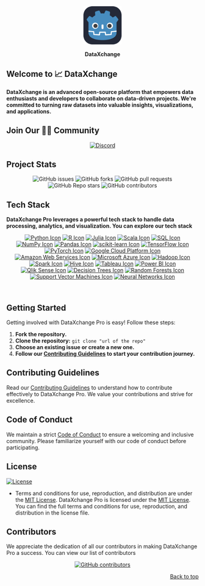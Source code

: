 <div align="center">
  <img src="https://github.com/tandpfun/skill-icons/blob/main/icons/Godot-Dark.svg" alt="Dataset Icon" width="100" height="100" />
  <p style="font-weight: bold;">DataXchange</p>
</div>

## Welcome to 📈 DataXchange

<strong> DataXchange is an advanced open-source platform that empowers data enthusiasts and developers to collaborate on data-driven projects. We're committed to turning raw datasets into valuable insights, visualizations, and applications.  </strong>

## Join Our 🤹🏽 Community

<p align="center">
  <a href="https://discord.gg/your-discord-link">
    <img src="https://img.shields.io/badge/Join%20Us%20on%20Discord-%235865F2.svg?style=for-the-badge&logo=discord&logoColor=white" alt="Discord" />
  </a>
</p>

## Project Stats

<p align="center">
  <img src="https://img.shields.io/github/issues/rajatnai49/demo?style=for-the-badge" alt="GitHub issues" />
  <img src="https://img.shields.io/github/forks/rajatnai49/demo?style=for-the-badge" alt="GitHub forks" />
  <img src="https://img.shields.io/github/issues-pr/rajatnai49/demo?style=for-the-badge" alt="GitHub pull requests" />
  <img src="https://img.shields.io/github/stars/rajatnai49/demo?style=for-the-badge" alt="GitHub Repo stars" />
  <img src="https://img.shields.io/github/contributors/rajatnai49/demo?style=for-the-badge" alt="GitHub contributors" />
</p>

## Tech Stack

<strong>
DataXchange Pro leverages a powerful tech stack to handle data processing, analytics, and visualization. You can explore our tech stack 
</strong>

<br>
</div>
<center>
<p>
  
<div align="center">
  <a href="https://www.python.org/"><img src="https://img.shields.io/badge/Python-blue.svg" alt="Python Icon"></a>
  <a href="https://www.r-project.org/"><img src="https://img.shields.io/badge/R-green.svg" alt="R Icon"></a>
  <a href="https://julialang.org/"><img src="https://img.shields.io/badge/Julia-red.svg" alt="Julia Icon"></a>
  <a href="https://www.scala-lang.org/"><img src="https://img.shields.io/badge/Scala-yellow.svg" alt="Scala Icon"></a>
  <a href="https://www.sql.org/"><img src="https://img.shields.io/badge/SQL-purple.svg" alt="SQL Icon"></a>
  <a href="https://numpy.org/"><img src="https://img.shields.io/badge/NumPy-orange.svg" alt="NumPy Icon"></a>
  <a href="https://pandas.pydata.org/"><img src="https://img.shields.io/badge/Pandas-lightblue.svg" alt="Pandas Icon"></a>
  <a href="https://scikit-learn.org/"><img src="https://img.shields.io/badge/scikit-learn-yellowgreen.svg" alt="scikit-learn Icon"></a>
  <a href="https://www.tensorflow.org/"><img src="https://img.shields.io/badge/TensorFlow-orange.svg" alt="TensorFlow Icon"></a>
  <a href="https://pytorch.org/"><img src="https://img.shields.io/badge/PyTorch-red.svg" alt="PyTorch Icon"></a>
  <a href="https://cloud.google.com/"><img src="https://img.shields.io/badge/Google%20Cloud%20Platform-blue.svg" alt="Google Cloud Platform Icon"></a>
  <a href="https://aws.amazon.com/"><img src="https://img.shields.io/badge/Amazon%20Web%20Services-orange.svg" alt="Amazon Web Services Icon"></a>
  <a href="https://azure.microsoft.com/"><img src="https://img.shields.io/badge/Microsoft%20Azure-blue.svg" alt="Microsoft Azure Icon"></a>
  <a href="https://hadoop.apache.org/"><img src="https://img.shields.io/badge/Hadoop-yellow.svg" alt="Hadoop Icon"></a>
  <a href="https://spark.apache.org/"><img src="https://img.shields.io/badge/Spark-yellow.svg" alt="Spark Icon"></a>
  <a href="https://hive.apache.org/"><img src="https://img.shields.io/badge/Hive-lightorange.svg" alt="Hive Icon"></a>
  <a href="https://www.tableau.com/"><img src="https://img.shields.io/badge/Tableau-blue.svg" alt="Tableau Icon"></a>
  <a href="https://powerbi.microsoft.com/"><img src="https://img.shields.io/badge/Power%20BI-green.svg" alt="Power BI Icon"></a>
  <a href="https://www.qlik.com/"><img src="https://img.shields.io/badge/Qlik%20Sense-blue.svg" alt="Qlik Sense Icon"></a>
  <a href="https://en.wikipedia.org/wiki/Decision_tree_learning"><img src="https://img.shields.io/badge/Decision%20Trees-green.svg" alt="Decision Trees Icon"></a>
  <a href="https://en.wikipedia.org/wiki/Random_forest"><img src="https://img.shields.io/badge/Random%20Forests-lightgreen.svg" alt="Random Forests Icon"></a>
  <a href="https://en.wikipedia.org/wiki/Support_vector_machine"><img src="https://img.shields.io/badge/Support%20Vector%20Machines-yellow.svg" alt="Support Vector Machines Icon"></a>
  <a href="https://en.wikipedia.org/wiki/Artificial_neural_network"><img src="https://img.shields.io/badge/Neural%20Networks-red.svg" alt="Neural Networks Icon"></a>
</div>

  
</p>
</center>
<br>

## Getting Started

Getting involved with DataXchange Pro is easy! Follow these steps:

1. **Fork the repository.**
2. **Clone the repository:** `git clone "url of the repo"`
3. **Choose an existing issue or create a new one.**
4. **Follow our [Contributing Guidelines](./.github/CONTRIBUTING_GUIDELINE.md) to start your contribution journey.**

## Contributing Guidelines

Read our [Contributing Guidelines](./.github/CONTRIBUTING_GUIDELINE.md) to understand how to contribute effectively to DataXchange Pro. We value your contributions and strive for excellence.

## Code of Conduct

We maintain a strict [Code of Conduct](./.github/CODE_OF_CONDUCT.md) to ensure a welcoming and inclusive community. Please familiarize yourself with our code of conduct before participating.

## License
 [![License](https://img.shields.io/badge/License-MIT-blue.svg)](https://opensource.org/licenses/MIT)
- Terms and conditions for use, reproduction, and distribution are under the [MIT License](https://opensource.org/licenses/MIT).
DataXchange Pro is licensed under the [MIT License](https://opensource.org/licenses/MIT). You can find the full terms and conditions for use, reproduction, and distribution in the license file.
## Contributors

We appreciate the dedication of all our contributors in making DataXchange Pro a success. You can view our list of contributors 
<center>
<a href="https://github.com/rajatnai49/demo/graphs/contributors">
  <img src="https://img.shields.io/github/contributors/rajatnai49/demo?style=for-the-badge" alt="GitHub contributors" />
</a>
</center>

<p align="right"><a href="#top">Back to top</a></p>
